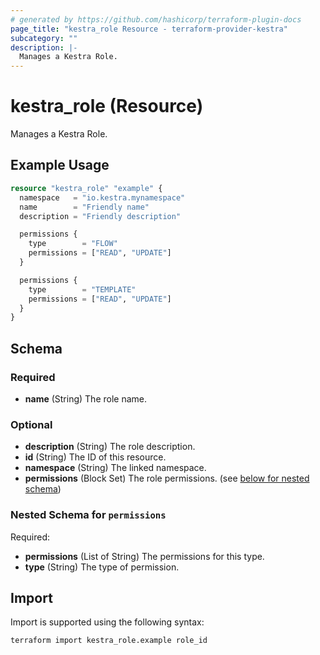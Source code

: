 ```yaml
---
# generated by https://github.com/hashicorp/terraform-plugin-docs
page_title: "kestra_role Resource - terraform-provider-kestra"
subcategory: ""
description: |-
  Manages a Kestra Role.
---
```


# kestra_role (Resource)

Manages a Kestra Role.

## Example Usage

```terraform
resource "kestra_role" "example" {
  namespace   = "io.kestra.mynamespace"
  name        = "Friendly name"
  description = "Friendly description"

  permissions {
    type        = "FLOW"
    permissions = ["READ", "UPDATE"]
  }

  permissions {
    type        = "TEMPLATE"
    permissions = ["READ", "UPDATE"]
  }
}
```

<!-- schema generated by tfplugindocs -->
## Schema

### Required

- **name** (String) The role name.

### Optional

- **description** (String) The role description.
- **id** (String) The ID of this resource.
- **namespace** (String) The linked namespace.
- **permissions** (Block Set) The role permissions. (see [below for nested schema](#nestedblock--permissions))

<a id="nestedblock--permissions"></a>
### Nested Schema for `permissions`

Required:

- **permissions** (List of String) The permissions for this type.
- **type** (String) The type of permission.

## Import

Import is supported using the following syntax:

```shell
terraform import kestra_role.example role_id
```
